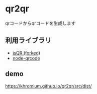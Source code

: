 # qr2qr
qrコードからqrコードを生成します

## 利用ライブラリ
- [jsQR (forked)](https://github.com/Khromium/jsQR)
- [node-qrcode](https://github.com/soldair/node-qrcode)

## demo  
https://khromium.github.io/qr2qr/src/dist/
